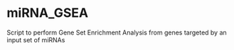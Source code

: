 # miRNA_GSEA
Script to perform Gene Set Enrichment Analysis from genes targeted by an input set of miRNAs
